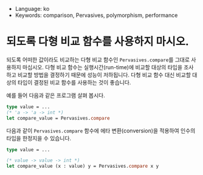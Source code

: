 * Language: ko 
* Keywords: comparison, Pervasives, polymorphism, performance

# 되도록 다형 비교 함수를 사용하지 마시오.

되도록 어떠한 값이라도 비교하는 다형 비교 함수인 `Pervasives.compare`를 그대로 사용하지 마십시오. 다형 비교 함수는 실행시간(run-time)에 비교할 대상의 타입을 조사하고 비교할 방법을 결정하기 때문에 성능이 저하됩니다. 다형 비교 함수 대신 비교할 대상의 타입이 결정된 비교 함수를 사용하는 것이 좋습니다.

예를 들어 다음과 같은 프로그램 살펴 봅시다.

```ocaml
type value = ...
(* 'a -> 'a -> int *)
let compare_value = Pervasives.compare
```

다음과 같이 `Pervasives.compare` 함수에 에타 변환(conversion)을 적용하여 인수의 타입을 한정지을 수 있습니다.

```ocaml
type value = ...

(* value -> value -> int *)
let compare_value (x : value) y = Pervasives.compare x y

```
